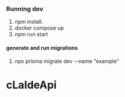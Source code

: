 

### Running dev
1. npm install.
2. docker compose up
3. npm run start

#### generate and run migrations

1. npx prisma migrate dev --name "example"

# cLaIdeApi
